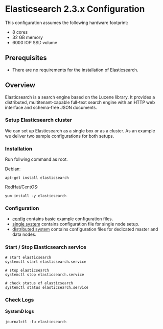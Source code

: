 Elasticsearch 2.3.x Configuration 
=================================

This configuration assumes the following hardware footprint:

- 8 cores
- 32 GB memory
- 6000 IOP SSD volume

## Prerequisites

- There are no requirements for the installation of Elasticsearch.

## Overview

Elasticsearch is a search engine based on the Lucene library. It provides a distributed, multitenant-capable full-text search engine with an HTTP web interface and schema-free JSON documents.

### Setup Elasticsearch cluster

We can set up Elasticsearch as a single box or as a cluster. As an example we deliver two sample configurations for both setups.

### Installation

Run follwing command as root. 

Debian:
```
apt-get install elasticsearch
```

RedHat/CentOS:
```
yum install -y elasticsearch
```

### Configuration

- [config](config) contains basic example configuration files.
- [single system](config/single) contains configuration file for single node setup.
- [distributed system](config/distributed) contains configuration files for dedicated master and data nodes.

### Start / Stop Elasticsearch service

```
# start elasticsearch
systemctl start elasticsearch.service

# stop elasticsearch
systemctl stop elasticsearch.service

# check status of elasticsearch
systemctl status elasticsearch.service
```

### Check Logs

#### SystemD logs

```
journalctl -fu elasticsearch
```